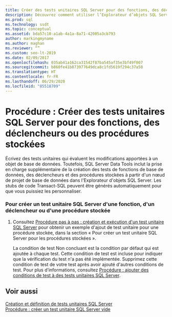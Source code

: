 ```yaml
---
title: Créer des tests unitaires SQL Server pour des fonctions, des déclencheurs ou des procédures stockées
description: Découvrez comment utiliser l’Explorateur d’objets SQL Server pour créer un test unitaire SQL Server à partir d’une fonction de base de données, d’un déclencheur ou d’une procédure stockée.
ms.prod: sql
ms.technology: ssdt
ms.topic: conceptual
ms.assetid: bda57c10-a1ab-4a1a-8a71-42085a3cb793
author: markingmyname
ms.author: maghan
ms.reviewer: “”
ms.custom: seo-lt-2019
ms.date: 02/09/2017
ms.openlocfilehash: 035ab41a162ca31542f87ba545af35e3bf49f007
ms.sourcegitcommit: b860fe41b873977649dca8c1fd5619f294c37a58
ms.translationtype: HT
ms.contentlocale: fr-FR
ms.lasthandoff: 06/29/2020
ms.locfileid: "85518709"
---
```

# <a name="how-to-create-sql-server-unit-tests-for-functions-triggers-and-stored-procedures"></a>Procédure : Créer des tests unitaires SQL Server pour des fonctions, des déclencheurs ou des procédures stockées

Écrivez des tests unitaires qui évaluent les modifications apportées à un objet de base de données. Toutefois, SQL Server Data Tools inclut la prise en charge supplémentaire de la création des tests de fonctions de base de données, des déclencheurs et des procédures stockées à partir d'un nœud de projet de base de données dans l'Explorateur d'objets SQL Server. Les stubs de code Transact\-SQL peuvent être générés automatiquement pour que vous puissiez les personnaliser.  
  
### <a name="to-create-a-sql-server-unit-test-from-a-function-trigger-or-stored-procedure"></a>Pour créer un test unitaire SQL Server d'une fonction, d'un déclencheur ou d'une procédure stockée  
  
1.  Consultez [Procédure pas à pas : création et exécution d'un test unitaire SQL Server](../ssdt/walkthrough-creating-and-running-a-sql-server-unit-test.md) pour obtenir un exemple d'ajout de test unitaire pour une procédure stockée, dans la section « Pour créer un test unitaire SQL Server pour les procédures stockées ».  
  
    La condition de test Non concluant est la condition par défaut qui est ajoutée à chaque test. Cette condition de test est incluse pour indiquer que la vérification du test n'a pas été implémentée. Supprimez cette condition de test de votre test après avoir ajouté d'autres conditions de test. Pour plus d’informations, consultez [Procédure : ajouter des conditions de test à des tests unitaires SQL Server](../ssdt/how-to-add-test-conditions-to-sql-server-unit-tests.md).  
  
## <a name="see-also"></a>Voir aussi  
[Création et définition de tests unitaires SQL Server](../ssdt/creating-and-defining-sql-server-unit-tests.md)  
[Procédure : créer un test unitaire SQL Server vide](../ssdt/how-to-create-an-empty-sql-server-unit-test.md)  
  
